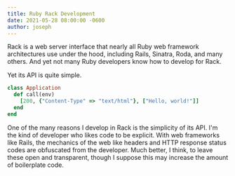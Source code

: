 ```yaml
---
title: Ruby Rack Development
date: 2021-05-28 08:00:00 -0600
author: joseph
---
```


Rack is a web server interface that nearly all Ruby web framework architectures use under the hood, including Rails, Sinatra, Roda, and many others. And yet not many Ruby developers know how to develop for Rack.

Yet its API is quite simple.

```ruby
class Application
  def call(env)
    [200, {"Content-Type" => "text/html"}, ["Hello, world!"]]
  end
end
```

One of the many reasons I develop in Rack is the simplicity of its API. I'm the kind of developer who likes code to be explicit. With web frameworks like Rails, the mechanics of the web like headers and HTTP response status codes are obfuscated from the developer. Much better, I think, to leave these open and transparent, though I suppose this may increase the amount of boilerplate code.
